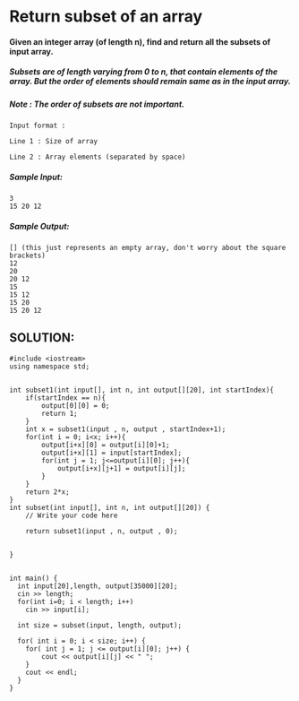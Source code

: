 
# Return subset of an array

#### Given an integer array (of length n), find and return all the subsets of input array.

##### Subsets are of length varying from 0 to n, that contain elements of the array. But the order of elements should remain same as in the input array.

##### Note : The order of subsets are not important.

`Input format :`

`Line 1 : Size of array`

`Line 2 : Array elements (separated by space)`

##### Sample Input:

```
3
15 20 12

```

##### Sample Output:

```
[] (this just represents an empty array, don't worry about the square brackets)
12 
20 
20 12 
15 
15 12 
15 20 
15 20 12 
```
## SOLUTION:

    #include <iostream>
    using namespace std;
    
    
    int subset1(int input[], int n, int output[][20], int startIndex){
        if(startIndex == n){
            output[0][0] = 0;
            return 1;
        }
        int x = subset1(input , n, output , startIndex+1);
        for(int i = 0; i<x; i++){
            output[i+x][0] = output[i][0]+1;
            output[i+x][1] = input[startIndex];
            for(int j = 1; j<=output[i][0]; j++){
                output[i+x][j+1] = output[i][j];
            }
        }
        return 2*x;
    }
    int subset(int input[], int n, int output[][20]) {
        // Write your code here
      
        return subset1(input , n, output , 0);
        
        
    }
    
    
    int main() {
      int input[20],length, output[35000][20];
      cin >> length;
      for(int i=0; i < length; i++)
        cin >> input[i];
      
      int size = subset(input, length, output);
    
      for( int i = 0; i < size; i++) { 
    	for( int j = 1; j <= output[i][0]; j++) { 
    		cout << output[i][j] << " ";
        }
        cout << endl;
      }
    }
